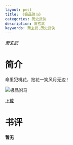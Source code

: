 ```yaml
---
layout: post
title: 《极品驸马》
categories: 历史武侠
description: 萧玄武
keywords: 萧玄武,历史武侠
---
```

*萧玄武*
# 简介
命里犯桃花，拈花一笑风月无边！

![极品驸马](https://cdn.jsdelivr.net/gh/YYbooks0/yybooks0img@master/bookscover2/极品驸马.3y11z4bt3eu0.jpg)

[下载](https://link.jscdn.cn/1drv/aHR0cHM6Ly8xZHJ2Lm1zL3QvcyFBaGU2R2dNWmVFb2poeEM4dVd5aDBwUnlLZmZrP2U9WWFTYWox.txt)

# 书评
**暂无**